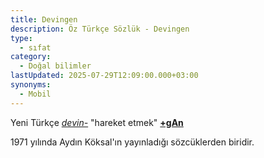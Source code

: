 ```yaml
---
title: Devingen
description: Öz Türkçe Sözlük - Devingen
type:
  - sıfat
category:
  - Doğal bilimler
lastUpdated: 2025-07-29T12:09:00.000+03:00
synonyms:
  - Mobil
---
```

Yeni Türkçe [_devin-_](/sozluk/devinmek) "hareket etmek" [**+gAn**](/ekler/gan)

1971 yılında Aydın Köksal'ın yayınladığı sözcüklerden biridir.
